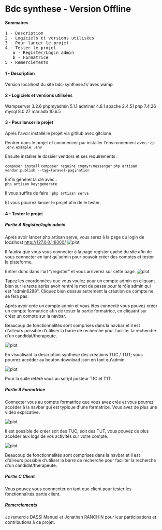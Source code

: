 # Bdc synthese - Version Offline

#### Sommaires

<pre>
1 - Description
2 - Logiciels et versions utilisées
3 - Pour lancer le projet
4 - Tester le projet
   a - Register/Login admin
   b - Formatrice
5 - Remerciements
</pre>

#### 1 - Description

Version localhost du site bdc-synthese.fr/ avec wamp

#### 2 - Logiciels et versions utilisées

Wampserver 3.2.6
phpmyadmin 5.1.1
adminer 4.8.1
apache 2.4.51
php 7.4.26
mysql 8.0.27
mariadb 10.6.5

#### 3 - Pour lancer le projet

Après l'avoir installé le projet via github avec gitclone.

Rentrer dans le projet et commencer par installer l'environnement avec :
```cp .env.example .env```

Ensuite installer le dossier vendors et ses requirements :

```composer install```
```composer require cmgmyr/messenger```
```php artisan vendor:publish --tag=laravel-pagination```

Enfin générer la clé avec :  
```php artisan key:generate```

Il vous suffira de faire :
```php artisan serve```

Et vous pourrez lancer le projet afin de le tester.

#### 4 - Tester le projet

##### Partie A Register/login admin

Après avoir lancer php artisan serve, vous serez à la page du login de localhost http://127.0.0.1:8000/
![plot](imgReadMe/pagelogin.png)

Il faudra que vous vous connecter à la page register caché du site afin de vous connecter en tant qu'admin pour pouvoir créer des comptes et tester la plateforme.

Entrer donc dans l'url "/register" et vous arriverez sur cette page.
![plot](imgReadMe/pageregister.png)

Tapez les coordonnées que vous voulez pour un compte admin en cliquant bien sur le texte après avoir rentré le mot de passe pour le rôle admin qui est "admin6288". Cliquez bien dessus autrement la création de compte ne se fera pas.

Après avoir crée un compte admin et vous êtes connecté vous pouvez créer un compte formatrice afin de tester la partie formatrice, en cliquant sur créer un compte sur la navbar.

Beaucoup de fonctionnalités sont comprises dans la navbar et il est d'ailleurs possible d'utiliser la barre de recherche pour faciliter la recherche d'un candidat/therapeute.

![plot](imgReadMe/pagecreationcompte.png)

En visualisant la description synthese des créations TUC / TUT; vous pourrez accéder au bouton download json en tant qu'admin.

![plot](imgReadMe/boutondownload.png)

Pour la suite référé vous au script posteur T1C et T1T.

##### Partie B Formatrice

Connecter vous au compte formatrice que vous avez crée et vous pourrez accéder à la navbar qui est typique d'une formatrice. Vous avez de plus une vidéo explicative.

![plot](imgReadMe/partieformatrice1.png)

Il est possible de créer soit des TUC, soit des TUT, vous pouvez de plus accéder aux logs de vos activités sur votre compte.

![plot](imgReadMe/listelog.png)

Beaucoup de fonctionnalités sont comprises dans la navbar et il est d'ailleurs possible d'utiliser la barre de recherche pour faciliter la recherche d'un candidat/therapeute.

##### Partie C Client

Vous pouvez vous coonnecter en tant que client pour tester les fonctionnalités partie client.

##### Remerciements

Je remercie DASSI Manuel et Jonathan RANCHIN pour leur participations et contributions à ce projet.
